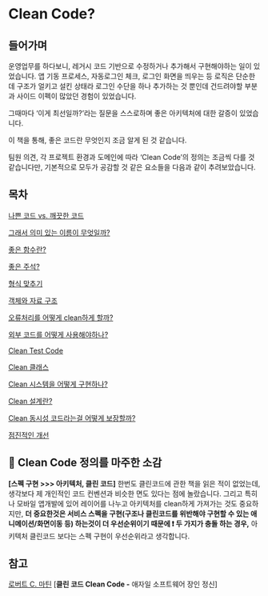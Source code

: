 # Clean Code?


## 들어가며

운영업무를 하다보니, 레거시 코드 기반으로 수정하거나 추가해서 구현해야하는 일이 있었습니다. 앱 기동 프로세스, 자동로그인 체크, 로그인 화면을 띄우는 등 로직은 단순한데 구조가 얼키고 설킨 상태라 로그인 수단을 하나 추가하는 것 뿐인데 건드려야할 부분과 사이드 이펙이 많았던 경험이 있었습니다. 

그때마다 ‘이게 최선일까?’라는 질문을 스스로하며 좋은 아키텍처에 대한 갈증이 있었습니다.

이 책을 통해, 좋은 코드란 무엇인지 조금 알게 된 것 같습니다.

팀원 의견, 각 프로젝트 환경과 도메인에 따라 ‘Clean Code’의 정의는 조금씩 다를 것 같습니다만, 기본적으로 모두가 공감할 것 같은 요소들을 다음과 같이 추려보았습니다.


## 목차

[나쁜 코드 vs. 깨끗한 코드](https://github.com/synature14/Clean_Code/blob/main/객체와%20자료%20구조.md)

[그래서 의미 있는 이름이 무엇일까?](https://github.com/synature14/Clean_Code/blob/main/%E1%84%80%E1%85%B3%E1%84%85%E1%85%A2%E1%84%89%E1%85%A5%20%E1%84%8B%E1%85%B4%E1%84%86%E1%85%B5%20%E1%84%8B%E1%85%B5%E1%86%BB%E1%84%82%E1%85%B3%E1%86%AB%20%E1%84%8B%E1%85%B5%E1%84%85%E1%85%B3%E1%86%B7%E1%84%8B%E1%85%B5%20%E1%84%86%E1%85%AE%E1%84%8B%E1%85%A5%E1%86%BA%E1%84%8B%E1%85%B5%E1%86%AF%E1%84%81%E1%85%A1%3F.md)

[좋은 함수란?](https://github.com/synature14/Clean_Code/blob/main/%E1%84%8C%E1%85%A9%E1%87%82%E1%84%8B%E1%85%B3%E1%86%AB%20%E1%84%92%E1%85%A1%E1%86%B7%E1%84%89%E1%85%AE%E1%84%85%E1%85%A1%E1%86%AB%3F.md)

[좋은 주석?](https://github.com/synature14/Clean_Code/blob/main/%E1%84%8C%E1%85%A9%E1%87%82%E1%84%8B%E1%85%B3%E1%86%AB%20%E1%84%8C%E1%85%AE%E1%84%89%E1%85%A5%E1%86%A8%E1%84%8B%E1%85%B5%E1%84%85%E1%85%A1%E1%86%AB.md)

[형식 맞추기](https://github.com/synature14/Clean_Code/blob/main/%E1%84%92%E1%85%A7%E1%86%BC%E1%84%89%E1%85%B5%E1%86%A8%20%E1%84%86%E1%85%A1%E1%86%BD%E1%84%8E%E1%85%AE%E1%84%80%E1%85%B5.md)

[객체와 자료 구조](https://www.notion.so/b6da7471dac647358365d0654b93fa5d)

[오류처리를 어떻게 clean하게 할까?](https://www.notion.so/clean-4a4cd1e9840549d2b33fb71529eff0e5)

[외부 코드를 어떻게 사용해야하나?](https://www.notion.so/5a376737a59d476ca87d993543e213b7)

[Clean Test Code](https://www.notion.so/Clean-Test-Code-d6e9e0d8d3e846419d1e4d49db95c1a6)

[Clean 클래스](https://www.notion.so/Clean-9e6743fad38040d1b4c599d959a6d5a3)

[Clean 시스템을 어떻게 구현하나?](https://www.notion.so/Clean-c07fe3e7608746499c3a3a461d49633d)

[Clean 설계란?](https://www.notion.so/Clean-90f47975ea7b4b968340ffd5a844bf69)

[Clean 동시성 코드라는걸 어떻게 보장할까?](https://www.notion.so/Clean-59ffa27a73d74bfa90b52176e6c8a22c)

[점진적인 개선](https://www.notion.so/9e3a92b2bb1a4dbb8fb3ba96085f273d)


## 💬 Clean Code 정의를 마주한 소감

**[스펙 구현 >>> 아키텍처, 클린 코드]** 
한번도 클린코드에 관한 책을 읽은 적이 없었는데, 생각보다 제 개인적인 코드 컨벤션과 비슷한 면도 있다는 점에 놀랐습니다. 
그리고 특히나 모바일 앱개발에 있어 레이어를 나누고 아키텍처를 clean하게 가져가는 것도 중요하지만, **더 중요한것은 서비스 스펙을 구현(구조나 클린코드를 위반해야 구현할 수 있는 애니메이션/화면이동 등) 하는것이 더 우선순위이기 때문에 ❗️ 두 가지가 충돌 하는 경우,** 아키텍처 클린코드 보다는 스펙 구현이 우선순위라고 생각합니다.


## 참고

[로버트 C. 마틴](https://www.aladin.co.kr/search/wsearchresult.aspx?AuthorSearch=%eb%a1%9c%eb%b2%84%ed%8a%b8+C.+%eb%a7%88%ed%8b%b4@182538&BranchType=9) [****클린 코드 Clean Code -**** 애자일 소프트웨어 장인 정신]

